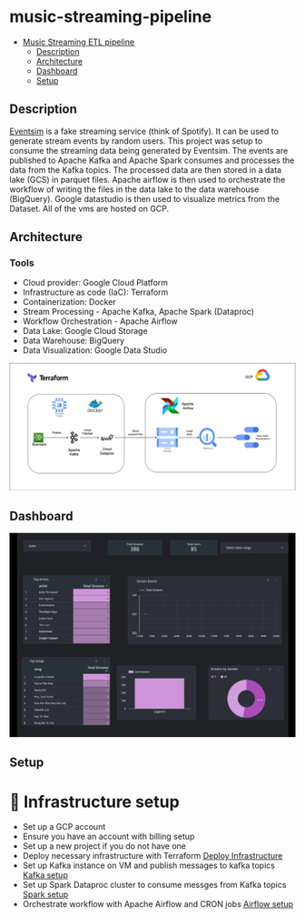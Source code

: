 # music-streaming-pipeline
- [Music Streaming ETL pipeline](#music-streaming-pipeline)
    - [Description](#description)
    - [Architecture](#architecture)
    - [Dashboard](#dashboard)
    - [Setup](#setup)

## Description
[Eventsim](https://github.com/Interana/eventsim) is a fake streaming service (think of Spotify). It can be used to generate stream events by random users. This project was setup to consume the streaming data being generated by Eventsim. The events are published to Apache Kafka and Apache Spark consumes and processes the data from the Kafka topics. The processed data are then stored in a data lake (GCS) in parquet files. Apache airflow is then used to orchestrate the workflow of writing the files in the data lake to the data warehouse (BigQuery). Google datastudio is then used to visualize metrics from the Dataset. All of the vms are hosted on GCP.

## Architecture 

### Tools
- Cloud provider: Google Cloud Platform 
- Infrastructure as code (IaC): Terraform
- Containerization: Docker 
- Stream Processing - Apache Kafka, Apache Spark (Dataproc)
- Workflow Orchestration - Apache Airflow
- Data Lake: Google Cloud Storage
- Data Warehouse: BigQuery 
- Data Visualization: Google Data Studio

<p align="left">
    <img alt="pipeline architecture" src="./assets/architecture.png">
</p>

## Dashboard
<p align="left">
    <img alt="pipeline architecture" src="./assets/dashboard.png">
</p>

## Setup

# :construction_worker: Infrastructure setup
- Set up a GCP account
- Ensure you have an account with billing setup 
- Set up a new project if you do not have one 
- Deploy necessary infrastructure with Terraform [Deploy Infrastructure](https://github.com/Adedotun-Adepoju/music-streaming-pipeline/blob/main/terraform/README.MD)
- Set up Kafka instance on VM and publish messages to kafka topics [Kafka setup](https://github.com/Adedotun-Adepoju/music-streaming-pipeline/blob/main/kafka/README.md)
- Set up Spark Dataproc cluster to consume messges from Kafka topics [Spark setup](https://github.com/Adedotun-Adepoju/music-streaming-pipeline/blob/main/spark/README.md)
- Orchestrate workflow with Apache Airflow and CRON jobs [Airflow setup](https://github.com/Adedotun-Adepoju/music-streaming-pipeline/blob/main/airflow/README.md)